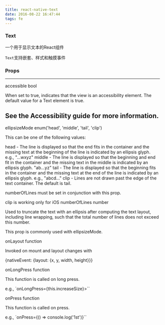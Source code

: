 ```yaml
---
title: react-native-text
date: 2016-08-22 16:47:44
tags: fe
---
```


### Text

一个用于显示文本的React组件

`Text`支持嵌套、样式和触摸事件

### Props

---
accessible bool

When set to true, indicates that the view is an accessibility element. The default value for a Text element is true.


See the Accessibility guide for more information.
---

ellipsizeMode enum('head', 'middle', 'tail', 'clip')

This can be one of the following values:

head - The line is displayed so that the end fits in the container and the missing text at the beginning of the line is indicated by an ellipsis glyph. e.g., "...wxyz"
middle - The line is displayed so that the beginning and end fit in the container and the missing text in the middle is indicated by an ellipsis glyph. "ab...yz"
tail - The line is displayed so that the beginning fits in the container and the missing text at the end of the line is indicated by an ellipsis glyph. e.g., "abcd..."
clip - Lines are not drawn past the edge of the text container.
The default is tail.

numberOfLines must be set in conjunction with this prop.

clip is working only for iOS
numberOfLines number

Used to truncate the text with an ellipsis after computing the text layout, including line wrapping, such that the total number of lines does not exceed this number.

This prop is commonly used with ellipsizeMode.

onLayout function

Invoked on mount and layout changes with

{nativeEvent: {layout: {x, y, width, height}}}

onLongPress function

This function is called on long press.

e.g., `onLongPress={this.increaseSize}>``

onPress function

This function is called on press.

e.g., `onPress={() => console.log('1st')}``
